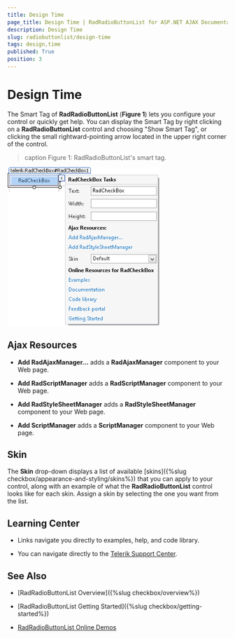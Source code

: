 ```yaml
---
title: Design Time
page_title: Design Time | RadRadioButtonList for ASP.NET AJAX Documentation
description: Design Time
slug: radiobuttonlist/design-time
tags: design,time
published: True
position: 3
---
```


# Design Time

The Smart Tag of **RadRadioButtonList** (**Figure 1**) lets you configure your control or quickly get help. You can display the Smart Tag by right clicking on a **RadRadioButtonList** control and choosing "Show Smart Tag", or clicking the small rightward-pointing arrow located in the upper right corner of the control.

>caption Figure 1: RadRadioButtonList's smart tag.

![button-smart-tag](images/checkbox-smart-tag.png)

## Ajax Resources

* **Add RadAjaxManager...** adds a **RadAjaxManager** component to your Web page.

* **Add RadScriptManager** adds a **RadScriptManager** component to your Web page.

* **Add RadStyleSheetManager** adds a **RadStyleSheetManager** component to your Web page.

* **Add ScriptManager** adds a **ScriptManager** component to your Web page.

## Skin

The **Skin** drop-down displays a list of available [skins]({%slug checkbox/appearance-and-styling/skins%}) that you can apply to your control, along with an example of what the **RadRadioButtonList** control looks like for each skin. Assign a skin by selecting the one you want from the list.

## Learning Center

* Links navigate you directly to examples, help, and code library.

* You can navigate directly to the [Telerik Support Center](http://www.telerik.com/support/home.aspx).

## See Also

 * [RadRadioButtonList Overview]({%slug checkbox/overview%})
 
 * [RadRadioButtonList Getting Started]({%slug checkbox/getting-started%})
 
 * [RadRadioButtonList Online Demos](http://demos.telerik.com/aspnet-ajax/checkbox/examples/overview/defaultcs.aspx)

